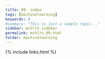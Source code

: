 ```yaml
---
title: 09. index
tags: [machinelearning]
keywords: #
#summary: "This is just a sample topic..."
sidebar: mchlrn_sidebar
permalink: mchlrn_09.html
folder: machinelearning
---
```



{% include links.html %}